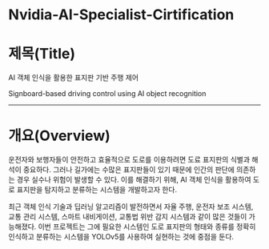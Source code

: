 # Nvidia-AI-Specialist-Cirtification
# 제목(Title)
AI 객체 인식을 활용한 표지판 기반 주행 제어 

Signboard-based driving control using AI object recognition
___
# 개요(Overview)
운전자와 보행자들이 안전하고 효율적으로 도로를 이용하려면 도료 표지판의 식별과 해석이 중요하다. 그러나 길가에는 수많은 표지판들이 있기 때문에 인간의 판단에 의존하는 경우 실수나 위험이 발생할 수 있다. 이를 해결하기 위해, AI 객체 인식을 활용하여 도로 표지판을 탐지하고 분류하는 시스템을 개발하고자 한다.

최근 객체 인식 기술과 딥러닝 알고리즘이 발전하면서 자율 주행, 운전자 보조 시스템, 교통 관리 시스템, 스마트 내비게이션, 교통법 위반 감지 시스템과 같이 많은 것들이 가능해졌다. 이번 프로젝트는 그에 필요한 시스템인 도로 표지판의 형태와 종류를 정확히 인식하고 분류하는 시스템을 YOLOv5를 사용하여 실현하는 것에 중점을 둔다.
